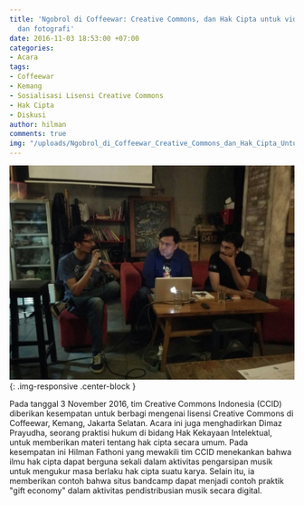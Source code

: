 ```yaml
---
title: 'Ngobrol di Coffeewar: Creative Commons, dan Hak Cipta untuk video, audio,
  dan fotografi'
date: 2016-11-03 18:53:00 +07:00
categories:
- Acara
tags:
- Coffeewar
- Kemang
- Sosialisasi Lisensi Creative Commons
- Hak Cipta
- Diskusi
author: hilman
comments: true
img: "/uploads/Ngobrol_di_Coffeewar_Creative_Commons_dan_Hak_Cipta_Untuk_Video_Audio_dan_Fotografi_CCID-16_03112016.jpg"
---
```


![Ngobrol_di_Coffeewar_Creative_Commons_dan_Hak_Cipta_Untuk_Video_Audio_dan_Fotografi_CCID-16_03112016.jpg](/uploads/Ngobrol_di_Coffeewar_Creative_Commons_dan_Hak_Cipta_Untuk_Video_Audio_dan_Fotografi_CCID-16_03112016.jpg){: .img-responsive .center-block }

Pada tanggal 3 November 2016, tim Creative Commons Indonesia (CCID) diberikan kesempatan untuk berbagi mengenai lisensi Creative Commons di Coffeewar, Kemang, Jakarta Selatan. Acara ini juga menghadirkan Dimaz Prayudha, seorang praktisi hukum di bidang Hak Kekayaan Intelektual, untuk memberikan materi tentang hak cipta secara umum. Pada kesempatan ini Hilman Fathoni yang mewakili tim CCID menekankan bahwa ilmu hak cipta dapat berguna sekali dalam aktivitas pengarsipan musik untuk mengukur masa berlaku hak cipta suatu karya. Selain itu, ia memberikan contoh bahwa situs bandcamp dapat menjadi contoh praktik "gift economy" dalam aktivitas pendistribusian musik secara digital.
